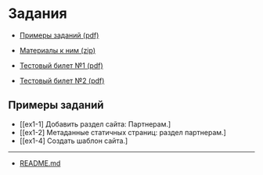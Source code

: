 # Задания

* [Примеры заданий (pdf)](http://training.1c-bitrix.ru/upload/exam_dev/pubinfo/Ex1AllType.pdf)

* [Материалы к ним (zip)](http://training.1c-bitrix.ru/upload/exam_dev/pubinfo/Ex1DemoMaterials.zip)

* [Тестовый билет №1 (pdf)](http://training.1c-bitrix.ru/upload/exam_dev/pubinfo/Ex1Demo1.pdf)

* [Тестовый билет №2 (pdf)](http://training.1c-bitrix.ru/upload/exam_dev/pubinfo/Ex1Demo2.pdf)

## Примеры заданий

* [[ex1-1] Добавить раздел сайта: Партнерам.]
* [[ex1-2] Метаданные статичных страниц: раздел партнерам.]
* [[ex1-4] Создать шаблон сайта.]


____
* [README.md](../../README.md)